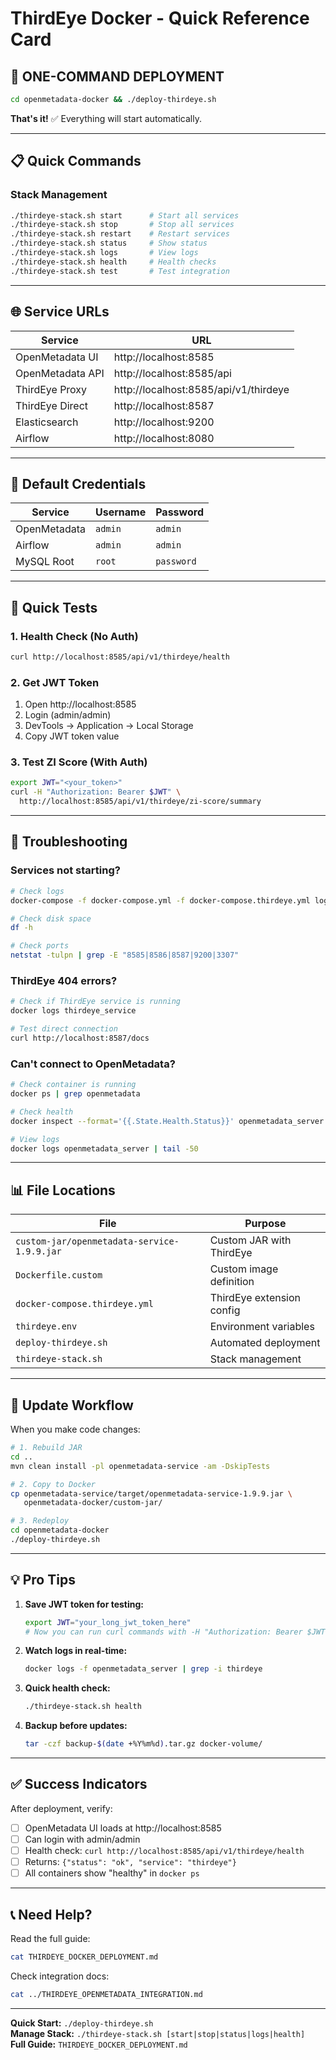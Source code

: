 # ThirdEye Docker - Quick Reference Card

## 🚀 **ONE-COMMAND DEPLOYMENT**

```bash
cd openmetadata-docker && ./deploy-thirdeye.sh
```

**That's it!** ✅ Everything will start automatically.

---

## 📋 **Quick Commands**

### **Stack Management**

```bash
./thirdeye-stack.sh start      # Start all services
./thirdeye-stack.sh stop       # Stop all services
./thirdeye-stack.sh restart    # Restart services
./thirdeye-stack.sh status     # Show status
./thirdeye-stack.sh logs       # View logs
./thirdeye-stack.sh health     # Health checks
./thirdeye-stack.sh test       # Test integration
```

---

## 🌐 **Service URLs**

| Service | URL |
|---------|-----|
| OpenMetadata UI | http://localhost:8585 |
| OpenMetadata API | http://localhost:8585/api |
| ThirdEye Proxy | http://localhost:8585/api/v1/thirdeye |
| ThirdEye Direct | http://localhost:8587 |
| Elasticsearch | http://localhost:9200 |
| Airflow | http://localhost:8080 |

---

## 🔑 **Default Credentials**

| Service | Username | Password |
|---------|----------|----------|
| OpenMetadata | `admin` | `admin` |
| Airflow | `admin` | `admin` |
| MySQL Root | `root` | `password` |

---

## 🧪 **Quick Tests**

### **1. Health Check (No Auth)**
```bash
curl http://localhost:8585/api/v1/thirdeye/health
```

### **2. Get JWT Token**
1. Open http://localhost:8585
2. Login (admin/admin)
3. DevTools → Application → Local Storage
4. Copy JWT token value

### **3. Test ZI Score (With Auth)**
```bash
export JWT="<your_token>"
curl -H "Authorization: Bearer $JWT" \
  http://localhost:8585/api/v1/thirdeye/zi-score/summary
```

---

## 🔧 **Troubleshooting**

### **Services not starting?**
```bash
# Check logs
docker-compose -f docker-compose.yml -f docker-compose.thirdeye.yml logs

# Check disk space
df -h

# Check ports
netstat -tulpn | grep -E "8585|8586|8587|9200|3307"
```

### **ThirdEye 404 errors?**
```bash
# Check if ThirdEye service is running
docker logs thirdeye_service

# Test direct connection
curl http://localhost:8587/docs
```

### **Can't connect to OpenMetadata?**
```bash
# Check container is running
docker ps | grep openmetadata

# Check health
docker inspect --format='{{.State.Health.Status}}' openmetadata_server

# View logs
docker logs openmetadata_server | tail -50
```

---

## 📊 **File Locations**

| File | Purpose |
|------|---------|
| `custom-jar/openmetadata-service-1.9.9.jar` | Custom JAR with ThirdEye |
| `Dockerfile.custom` | Custom image definition |
| `docker-compose.thirdeye.yml` | ThirdEye extension config |
| `thirdeye.env` | Environment variables |
| `deploy-thirdeye.sh` | Automated deployment |
| `thirdeye-stack.sh` | Stack management |

---

## 🔄 **Update Workflow**

When you make code changes:

```bash
# 1. Rebuild JAR
cd ..
mvn clean install -pl openmetadata-service -am -DskipTests

# 2. Copy to Docker
cp openmetadata-service/target/openmetadata-service-1.9.9.jar \
   openmetadata-docker/custom-jar/

# 3. Redeploy
cd openmetadata-docker
./deploy-thirdeye.sh
```

---

## 💡 **Pro Tips**

1. **Save JWT token for testing:**
   ```bash
   export JWT="your_long_jwt_token_here"
   # Now you can run curl commands with -H "Authorization: Bearer $JWT"
   ```

2. **Watch logs in real-time:**
   ```bash
   docker logs -f openmetadata_server | grep -i thirdeye
   ```

3. **Quick health check:**
   ```bash
   ./thirdeye-stack.sh health
   ```

4. **Backup before updates:**
   ```bash
   tar -czf backup-$(date +%Y%m%d).tar.gz docker-volume/
   ```

---

## ✅ **Success Indicators**

After deployment, verify:

- [ ] OpenMetadata UI loads at http://localhost:8585
- [ ] Can login with admin/admin
- [ ] Health check: `curl http://localhost:8585/api/v1/thirdeye/health`
- [ ] Returns: `{"status": "ok", "service": "thirdeye"}`
- [ ] All containers show "healthy" in `docker ps`

---

## 📞 **Need Help?**

Read the full guide:
```bash
cat THIRDEYE_DOCKER_DEPLOYMENT.md
```

Check integration docs:
```bash
cat ../THIRDEYE_OPENMETADATA_INTEGRATION.md
```

---

**Quick Start:** `./deploy-thirdeye.sh`  
**Manage Stack:** `./thirdeye-stack.sh [start|stop|status|logs|health]`  
**Full Guide:** `THIRDEYE_DOCKER_DEPLOYMENT.md`
